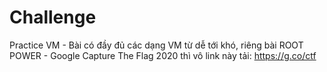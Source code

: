 # Challenge
Practice VM - 
Bài có đầy đủ các dạng VM từ dễ tới khó, riêng bài ROOT POWER - Google Capture The Flag 2020 thì vô link này tải: https://g.co/ctf

